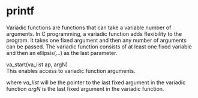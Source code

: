 # printf
Variadic functions are functions that can take a variable number of arguments. In C programming, a variadic function adds flexibility to the program. It takes one fixed argument and then any number of arguments can be passed. The variadic function consists of at least one fixed variable and then an ellipsis(…) as the last parameter.

va_start(va_list ap, argN)	
This enables access to variadic function arguments.

where *va_list* will be the pointer to the last fixed argument in the variadic function
*argN* is the last fixed argument in the variadic function. 


